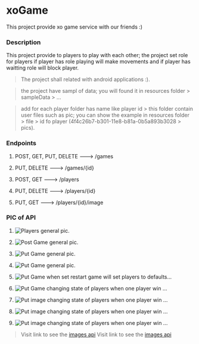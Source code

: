 # xoGame
This project provide xo game service with our friends :)

### Description

This project provide to players to play with each other; the project set role for players if player has role playing will make movements and if player has waitting role will block player.

>The project shall related with android applications :).

>the project have sampl of data; you will found it in resources folder > sampleData > ...

>add for each player folder has name like player id > this folder contain user files such as pic; you can show the example in   resources folder > file > id fo player (4f4c26b7-b301-11e8-b81a-0b5a893b3028 > pics).

### Endpoints 
1. POST, GET, PUT, DELETE ---> /games

2. PUT, DELETE ---> /games/{id}

3. POST, GET ---> /players

4. PUT, DELETE ---> /players/{id}

5. PUT, GET ---> /players/{id}/image

### PIC of API
1. ![Players](https://imgur.com/fayn7yd.png) general pic.

2. ![Post Game](https://imgur.com/uFGb04S.png) general pic.

3. ![Put Game](https://imgur.com/M3uqFYo.png) general pic.

4. ![Put Game](https://imgur.com/I9alupI.png) general pic.

5. ![Put Game](https://imgur.com/BkhTIz9.png) when set restart game will set players to defaults...

6. ![Put Game](https://imgur.com/2O8pX7O.png) changing state of players when one player win ... 

7. ![Put image](https://imgur.com/585j1TE.png) changing state of players when one player win ... 

8. ![Put image](https://imgur.com/2jaPJuV.png) changing state of players when one player win ...

9. ![Put image](https://imgur.com/EyK951H.png) changing state of players when one player win ...  


>Visit link to see the [images api](https://imgur.com/a/CwNRNHd)
>Visit link to see the [images api](https://imgur.com/a/iaJB1xx)
